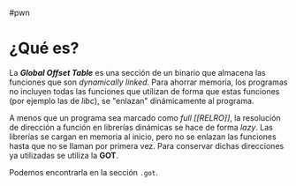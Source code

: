#pwn 

# ¿Qué es?

La ***Global Offset Table*** es una sección de un binario que almacena las funciones que son *dynamically linked*. Para ahorrar memoria, los programas no incluyen todas las funciones que utilizan de forma que estas funciones (por ejemplo las de *libc*), se "enlazan" dinámicamente al programa.

A menos que un programa sea marcado como *full [[RELRO]]*, la resolución de dirección a función en librerías dinámicas se hace de forma *lazy*. Las librerías se cargan en memoria al inicio, pero no se enlazan las funciones hasta que no se llaman por primera vez. Para conservar dichas direcciones ya utilizadas se utiliza la **GOT**.

Podemos encontrarla en la sección `.got`.